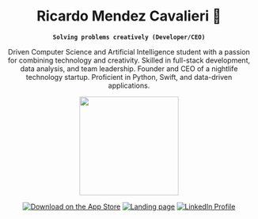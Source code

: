 
<div align="center">
<h1>Ricardo Mendez Cavalieri 🥽</h1> 

**`Solving problems creatively (Developer/CEO)`**

Driven Computer Science and Artificial Intelligence student with a passion for combining technology and creativity. Skilled in full-stack development, data analysis, and team leadership. Founder and CEO of a nightlife technology startup. Proficient in Python, Swift, and data-driven applications.

<img src="https://github.com/ramcav/ramcav/blob/cc2d85fa0fa9eed9a44e1a899e2527ab55a505cd/thehouse_gif.gif" width="200" height="200" />

   <p>
   <a href="https://apple.co/3vpqu73">
            <img alt="Download on the App Store" title="Download theHouse on the App Store" src="https://img.shields.io/badge/Download%20on%20the%20App%20Store-black?logo=apple&logoColor=white&style=for-the-badge"/></a>
      
   <a href="https://followthehouse.com">
            <img alt="Landing page" title="Visit theHouse landing page" src="https://img.shields.io/badge/Landing%20Page-0A66C2?style=for-the-badge&logo=web"/></a>
   <a href="https://www.linkedin.com/in/ricardomendezcavalieri/">
            <img alt="LinkedIn Profile" title="Connect on LinkedIn" src="https://img.shields.io/badge/LinkedIn-0A66C2?style=for-the-badge&logo=linkedin"/></a>
    </p>
</div>


<!--
**ramcav/ramcav** is a ✨ _special_ ✨ repository because its `README.md` (this file) appears on your GitHub profile.

Here are some ideas to get you started:

- 🔭 I’m currently working on ...
- 🌱 I’m currently learning ...
- 👯 I’m looking to collaborate on ...
- 🤔 I’m looking for help with ...
- 💬 Ask me about ...
- 📫 How to reach me: ...
- 😄 Pronouns: ...
- ⚡ Fun fact: ...
-->
